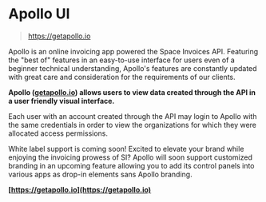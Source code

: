 # Apollo UI

> https://getapollo.io

<aside class="success"> Apollo is an online invoicing app powered the Space Invoices API. Featuring the "best of" features in an easy-to-use interface for users even of a beginner technical understanding, Apollo's features are constantly updated with great care and consideration for the requirements of our clients.</aside>

__Apollo ([getapollo.io](https://getapollo.io)) allows users to view data created through the API in a user friendly visual interface.__

Each user with an account created through the API may login to Apollo with the same credentials in order to view the organizations for which they were allocated access permissions.

White label support is coming soon! Excited to elevate your brand while enjoying the invoicing prowess of SI? Apollo will soon support customized branding in an upcoming feature allowing you to add its control panels into various apps as drop-in elements sans Apollo branding.

__[https://getapollo.io](https://getapollo.io)__
